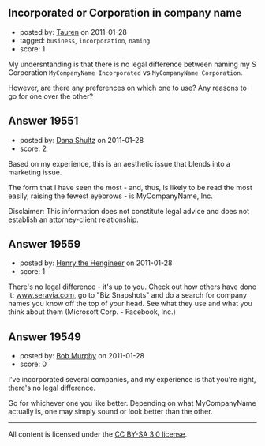 ## Incorporated or Corporation in company name

- posted by: [Tauren](https://stackexchange.com/users/-1/4561-tauren) on 2011-01-28
- tagged: `business`, `incorporation`, `naming`
- score: 1

My undersntanding is that there is no legal difference between naming my S Corporation `MyCompanyName Incorporated` vs `MyCompanyName Corporation`. 

However, are there any preferences on which one to use? Any reasons to go for one over the other? 




## Answer 19551

- posted by: [Dana Shultz](https://stackexchange.com/users/-1/1841-dana-shultz) on 2011-01-28
- score: 2

Based on my experience, this is an aesthetic issue that blends into a marketing issue.

The form that I have seen the most - and, thus, is likely to be read the most easily, raising the fewest eyebrows - is MyCompanyName, Inc.

Disclaimer: This information does not constitute legal advice and does not establish an attorney-client relationship.


## Answer 19559

- posted by: [Henry the Hengineer](https://stackexchange.com/users/-1/1692-henry-the-hengineer) on 2011-01-28
- score: 1

<p>There's no legal difference - it's up to you. Check out how others have done it: <a href="http://www.seravia.com" rel="nofollow">www.seravia.com</a>, go to "Biz Snapshots" and do a search for company names you know off the top of your head. See what they use and what you think about them (Microsoft Corp. - Facebook, Inc.)</p>



## Answer 19549

- posted by: [Bob Murphy](https://stackexchange.com/users/-1/5778-bob-murphy) on 2011-01-28
- score: 0

I've incorporated several companies, and my experience is that you're right, there's no legal difference.

Go for whichever one you like better. Depending on what MyCompanyName actually is, one may simply sound or look better than the other.



---

All content is licensed under the [CC BY-SA 3.0 license](https://creativecommons.org/licenses/by-sa/3.0/).
